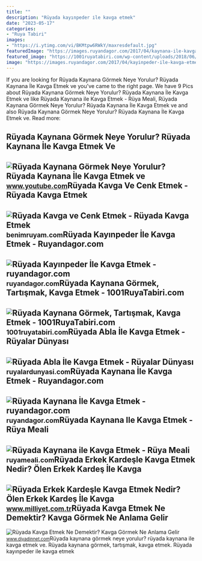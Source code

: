 ```yaml
---
title: ""
description: "Rüyada kayınpeder i̇le kavga etmek"
date: "2023-05-17"
categories:
- "Ruya Tabiri"
images:
- "https://i.ytimg.com/vi/BKMtpw6RWkY/maxresdefault.jpg"
featuredImage: "https://images.ruyandagor.com/2017/04/kaynana-ile-kavga-etmek-1233.jpg"
featured_image: "https://1001ruyatabiri.com/wp-content/uploads/2018/06/Ruyada-Kaynana-Gormek-Ruyada-Olmus-Kaynana-Gormek-eski-kaynana-kayinvalide-kaynana-ile-kavga-etmek-tartismak-768x432.jpg"
image: "https://images.ruyandagor.com/2017/04/kayinpeder-ile-kavga-etmek-2329.jpg"
---
```


If you are looking for Rüyada Kaynana Görmek Neye Yorulur? Rüyada Kaynana İle Kavga Etmek ve you've came to the right page. We have 9 Pics about Rüyada Kaynana Görmek Neye Yorulur? Rüyada Kaynana İle Kavga Etmek ve like Rüyada Kaynana ile Kavga Etmek - Rüya Meali, Rüyada Kaynana Görmek Neye Yorulur? Rüyada Kaynana İle Kavga Etmek ve and also Rüyada Kaynana Görmek Neye Yorulur? Rüyada Kaynana İle Kavga Etmek ve. Read more:

Rüyada Kaynana Görmek Neye Yorulur? Rüyada Kaynana İle Kavga Etmek Ve
---------------------------------------------------------------------

 ![Rüyada Kaynana Görmek Neye Yorulur? Rüyada Kaynana İle Kavga Etmek ve](https://i.ytimg.com/vi/BKMtpw6RWkY/maxresdefault.jpg) <small>www.youtube.com</small>Rüyada Kavga Ve Cenk Etmek - Rüyada Kavga Etmek
-----------------------------------------------

 ![Rüyada Kavga ve Cenk Etmek - Rüyada Kavga Etmek](https://benimruyam.com/wp-content/uploads/2021/06/Kavga-etmek1-min.jpg) <small>benimruyam.com</small>Rüyada Kayınpeder İle Kavga Etmek - Ruyandagor.com
--------------------------------------------------

 ![Rüyada Kayınpeder İle Kavga Etmek - ruyandagor.com](https://images.ruyandagor.com/2017/04/kayinpeder-ile-kavga-etmek-2329.jpg) <small>ruyandagor.com</small>Rüyada Kaynana Görmek, Tartışmak, Kavga Etmek - 1001RuyaTabiri.com
------------------------------------------------------------------

 ![Rüyada Kaynana Görmek, Tartışmak, Kavga Etmek - 1001RuyaTabiri.com](https://1001ruyatabiri.com/wp-content/uploads/2018/06/Ruyada-Kaynana-Gormek-Ruyada-Olmus-Kaynana-Gormek-eski-kaynana-kayinvalide-kaynana-ile-kavga-etmek-tartismak-768x432.jpg) <small>1001ruyatabiri.com</small>Rüyada Abla İle Kavga Etmek - Rüyalar Dünyası
---------------------------------------------

 ![Rüyada Abla İle Kavga Etmek - Rüyalar Dünyası](http://ruyalardunyasi.com/wp-content/uploads/2021/04/3-6.jpg) <small>ruyalardunyasi.com</small>Rüyada Kaynana İle Kavga Etmek - Ruyandagor.com
-----------------------------------------------

 ![Rüyada Kaynana İle Kavga Etmek - ruyandagor.com](https://images.ruyandagor.com/2017/04/kaynana-ile-kavga-etmek-1233.jpg) <small>ruyandagor.com</small>Rüyada Kaynana Ile Kavga Etmek - Rüya Meali
-------------------------------------------

 ![Rüyada Kaynana ile Kavga Etmek - Rüya Meali](http://ruyameali.com/wp-content/uploads/2019/06/ruyada-kaynana-ile-kavga-etmek-1024x577.jpg) <small>ruyameali.com</small>Rüyada Erkek Kardeşle Kavga Etmek Nedir? Ölen Erkek Kardeş İle Kavga
--------------------------------------------------------------------

 ![Rüyada Erkek Kardeşle Kavga Etmek Nedir? Ölen Erkek Kardeş İle Kavga](https://i2.milimaj.com/i/milliyet/75/0x410/6077a32b5542810a8094382d.jpg) <small>www.milliyet.com.tr</small>Rüyada Kavga Etmek Ne Demektir? Kavga Görmek Ne Anlama Gelir
------------------------------------------------------------

 ![Rüyada Kavga Etmek Ne Demektir? Kavga Görmek Ne Anlama Gelir](https://www.diyadinnet.com/d/ruya/ruyada-kavga-etmek-ne-demektir-kavga-gormek-ne-anlama-gelir-6075.jpg) <small>www.diyadinnet.com</small>Rüyada kaynana görmek neye yorulur? rüyada kaynana i̇le kavga etmek ve. Rüyada kaynana görmek, tartışmak, kavga etmek. Rüyada kayınpeder i̇le kavga etmek
